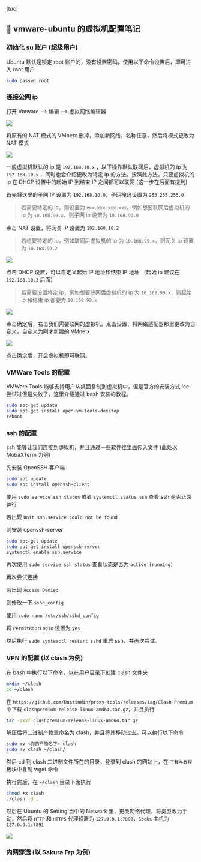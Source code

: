 [toc]

## 🧊 vmware-ubuntu 的虚拟机配置笔记

### 初始化 su 账户 (超级用户)

Ubuntu 默认是锁定 root 账户的，没有设置密码，使用以下命令设置后，即可进入 root 用户

```bash
sudo passwd root
```



### 连接公网 ip

打开 Vmware --> 编辑 --> 虚拟网络编辑器

![](./img/vmware-1.png)

将原有的 NAT 模式的 VMnetx 删掉，添加新网络，名称任意，然后将模式更改为 NAT 模式

![](./img/vmware-2.png)

一般虚拟机默认的 ip 是 `192.168.10.x` ，以下操作默认联网后，虚拟机的 ip 为 `192.168.10.x` ，同时也会介绍更改为特定 ip 的方法。按照此方法，只要虚拟机的 ip 在 DHCP 设置中的起始 IP 到结束 IP 之间都可以联网 (这一步在后面有提到)

首先将这里的子网 IP 设置为 `192.168.10.0`，子网掩码设置为 `255.255.255.0`

> 若需要特定的 ip，则设置为 `xxx.xxx.xxx.xxx`。例如想要联网后虚拟机的 ip 为 `10.168.99.x`，则子网 ip 设置为 `10.168.99.0`

点击 NAT 设置，将网关 IP 设置为 `192.168.10.2`

> 若想要特定的 ip，例如联网后虚拟机的 ip 为 `10.168.99.x`，则网关 ip 设置为 `10.168.99.2`

![](./img/vmware-3.png)

点击 DHCP 设置，可以自定义起始 IP 地址和结束 IP 地址 （起始 ip 建议在 `192.168.10.3` 后面）

> 若需要设置特定 ip，例如想要联网后虚拟机的 ip 为 `10.168.99.x`，则起始 ip 和结束 ip 都要为 `10.168.99.x`

![](./img/vmware-4.png)

点击确定后，右击我们需要联网的虚拟机，点击设置，将网络适配器那里更改为自定义，自定义为刚才新建的 VMnetx

![](./img/vmware-5.png)

点击确定后，开启虚拟机即可联网。



### VMWare Tools 的配置

VMWare Tools 能够支持用户从桌面复制到虚拟机中，但是官方的安装方式 ice 尝试过但是失败了，这里介绍通过 bash 安装的教程。

```bash
sudo apt-get update
sudo apt-get install open-vm-tools-desktop
reboot
```



### ssh 的配置

ssh 能够让我们连接到虚拟机，并且通过一些软件往里面传入文件 (此处以 MobaXTerm 为例)

先安装 OpenSSH 客户端

```bash
sudo apt update
sudo apt install openssh-client
```



使用 `sudo service ssh status` 或者 `systemctl status ssh` 查看 ssh 是否正常运行

若出现 `Unit ssh.service could not be found`

则安装 openssh-server

```bash
sudo apt-get update
sudo apt-get install openssh-server
systemctl enable ssh.service
```



再次使用 `sudo service ssh status` 查看状态是否为 `active (running)`

再次尝试连接



若出现 `Access Denied`

则修改一下 `sshd_config`

使用 `sudo nano /etc/ssh/sshd_config`

将 `PermitRootLogin` 设置为 `yes`

然后执行 `sudo systemctl restart sshd` 重启 ssh，并再次尝试。



### VPN 的配置 (以 clash 为例)

在 bash 中执行以下命令，以在用户目录下创建 clash 文件夹

```bash
mkdir ~/clash
cd ~/clash
```

在 `https://github.com/DustinWin/proxy-tools/releases/tag/Clash-Premium` 中下载 `clashpremium-release-linux-amd64.tar.gz`，并且执行

```bash
tar -zxvf clashpremium-release-linux-amd64.tar.gz
```

解压后将二进制产物重命名为 clash，并且将其移动过去。可以执行以下命令

```bash
sudo mv <你的产物名字> clash
sudo mv clash ~/clash/
```



然后 cd 到 clash 二进制文件所在的目录，登录到 clash 的网站上，在 `下载与教程` 板块中复制 wget 命令

执行完后，在 `~/clash` 目录下面执行

```bash
chmod +x clash
./clash -d .
```



然后在 Ubuntu 的 Setting 当中的 Network 里，更改网络代理，将类型改为手动，然后将 `HTTP` 和 `HTTPS` 代理设置为 `127.0.0.1:7890`，`Socks` 主机为 `127.0.0.1:7891`

![](./img/vmware-6.png)



### 内网穿透 (以 Sakura Frp 为例)



